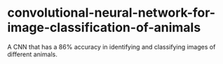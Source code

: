 # convolutional-neural-network-for-image-classification-of-animals
A CNN that has a 86% accuracy in identifying and classifying images of different animals.
